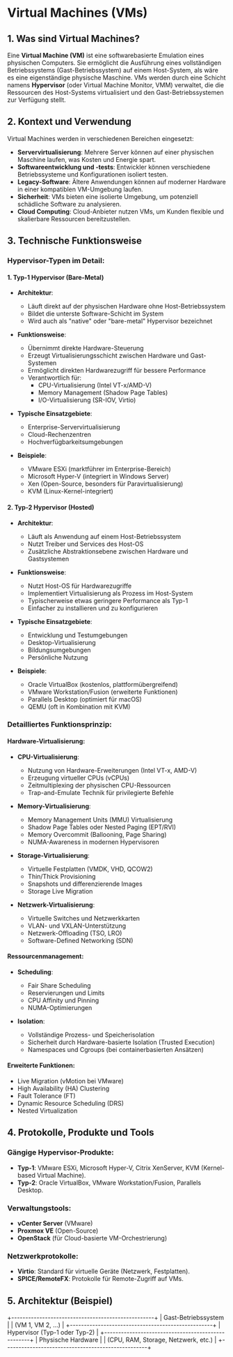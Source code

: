 # Virtual Machines (VMs)

## 1. Was sind Virtual Machines?

Eine **Virtual Machine (VM)** ist eine softwarebasierte Emulation eines physischen Computers. Sie ermöglicht die Ausführung eines vollständigen Betriebssystems (Gast-Betriebssystem) auf einem Host-System, als wäre es eine eigenständige physische Maschine. VMs werden durch eine Schicht namens **Hypervisor** (oder Virtual Machine Monitor, VMM) verwaltet, die die Ressourcen des Host-Systems virtualisiert und den Gast-Betriebssystemen zur Verfügung stellt.

## 2. Kontext und Verwendung

Virtual Machines werden in verschiedenen Bereichen eingesetzt:

- **Servervirtualisierung**: Mehrere Server können auf einer physischen Maschine laufen, was Kosten und Energie spart.
- **Softwareentwicklung und -tests**: Entwickler können verschiedene Betriebssysteme und Konfigurationen isoliert testen.
- **Legacy-Software**: Ältere Anwendungen können auf moderner Hardware in einer kompatiblen VM-Umgebung laufen.
- **Sicherheit**: VMs bieten eine isolierte Umgebung, um potenziell schädliche Software zu analysieren.
- **Cloud Computing**: Cloud-Anbieter nutzen VMs, um Kunden flexible und skalierbare Ressourcen bereitzustellen.

## 3. Technische Funktionsweise

### Hypervisor-Typen im Detail:

#### 1. Typ-1 Hypervisor (Bare-Metal)
- **Architektur**: 
  - Läuft direkt auf der physischen Hardware ohne Host-Betriebssystem
  - Bildet die unterste Software-Schicht im System
  - Wird auch als "native" oder "bare-metal" Hypervisor bezeichnet

- **Funktionsweise**:
  - Übernimmt direkte Hardware-Steuerung
  - Erzeugt Virtualisierungsschicht zwischen Hardware und Gast-Systemen
  - Ermöglicht direkten Hardwarezugriff für bessere Performance
  - Verantwortlich für:
    - CPU-Virtualisierung (Intel VT-x/AMD-V)
    - Memory Management (Shadow Page Tables)
    - I/O-Virtualisierung (SR-IOV, Virtio)

- **Typische Einsatzgebiete**:
  - Enterprise-Servervirtualisierung
  - Cloud-Rechenzentren
  - Hochverfügbarkeitsumgebungen

- **Beispiele**:
  - VMware ESXi (marktführer im Enterprise-Bereich)
  - Microsoft Hyper-V (integriert in Windows Server)
  - Xen (Open-Source, besonders für Paravirtualisierung)
  - KVM (Linux-Kernel-integriert)

#### 2. Typ-2 Hypervisor (Hosted)
- **Architektur**:
  - Läuft als Anwendung auf einem Host-Betriebssystem
  - Nutzt Treiber und Services des Host-OS
  - Zusätzliche Abstraktionsebene zwischen Hardware und Gastsystemen

- **Funktionsweise**:
  - Nutzt Host-OS für Hardwarezugriffe
  - Implementiert Virtualisierung als Prozess im Host-System
  - Typischerweise etwas geringere Performance als Typ-1
  - Einfacher zu installieren und zu konfigurieren

- **Typische Einsatzgebiete**:
  - Entwicklung und Testumgebungen
  - Desktop-Virtualisierung
  - Bildungsumgebungen
  - Persönliche Nutzung

- **Beispiele**:
  - Oracle VirtualBox (kostenlos, plattformübergreifend)
  - VMware Workstation/Fusion (erweiterte Funktionen)
  - Parallels Desktop (optimiert für macOS)
  - QEMU (oft in Kombination mit KVM)

### Detailliertes Funktionsprinzip:

#### Hardware-Virtualisierung:
- **CPU-Virtualisierung**:
  - Nutzung von Hardware-Erweiterungen (Intel VT-x, AMD-V)
  - Erzeugung virtueller CPUs (vCPUs)
  - Zeitmultiplexing der physischen CPU-Ressourcen
  - Trap-and-Emulate Technik für privilegierte Befehle

- **Memory-Virtualisierung**:
  - Memory Management Units (MMU) Virtualisierung
  - Shadow Page Tables oder Nested Paging (EPT/RVI)
  - Memory Overcommit (Ballooning, Page Sharing)
  - NUMA-Awareness in modernen Hypervisoren

- **Storage-Virtualisierung**:
  - Virtuelle Festplatten (VMDK, VHD, QCOW2)
  - Thin/Thick Provisioning
  - Snapshots und differenzierende Images
  - Storage Live Migration

- **Netzwerk-Virtualisierung**:
  - Virtuelle Switches und Netzwerkkarten
  - VLAN- und VXLAN-Unterstützung
  - Netzwerk-Offloading (TSO, LRO)
  - Software-Defined Networking (SDN)

#### Ressourcenmanagement:
- **Scheduling**:
  - Fair Share Scheduling
  - Reservierungen und Limits
  - CPU Affinity und Pinning
  - NUMA-Optimierungen

- **Isolation**:
  - Vollständige Prozess- und Speicherisolation
  - Sicherheit durch Hardware-basierte Isolation (Trusted Execution)
  - Namespaces und Cgroups (bei containerbasierten Ansätzen)

#### Erweiterte Funktionen:
- Live Migration (vMotion bei VMware)
- High Availability (HA) Clustering
- Fault Tolerance (FT)
- Dynamic Resource Scheduling (DRS)
- Nested Virtualization

## 4. Protokolle, Produkte und Tools

### Gängige Hypervisor-Produkte:
- **Typ-1**: VMware ESXi, Microsoft Hyper-V, Citrix XenServer, KVM (Kernel-based Virtual Machine).
- **Typ-2**: Oracle VirtualBox, VMware Workstation/Fusion, Parallels Desktop.

### Verwaltungstools:
- **vCenter Server** (VMware)
- **Proxmox VE** (Open-Source)
- **OpenStack** (für Cloud-basierte VM-Orchestrierung)

### Netzwerkprotokolle:
- **Virtio**: Standard für virtuelle Geräte (Netzwerk, Festplatten).
- **SPICE/RemoteFX**: Protokolle für Remote-Zugriff auf VMs.

## 5. Architektur (Beispiel)

+---------------------------------------------------+
|               Gast-Betriebssystem                 |
|                (VM 1, VM 2, ...)                  |
+---------------------------------------------------+
|            Hypervisor (Typ-1 oder Typ-2)          |
+---------------------------------------------------+
|               Physische Hardware                  |
|       (CPU, RAM, Storage, Netzwerk, etc.)         |
+---------------------------------------------------+